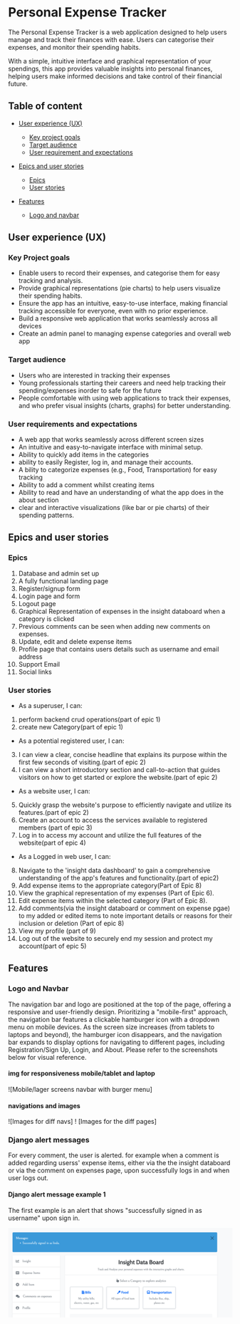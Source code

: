 # Personal Expense Tracker

The Personal Expense Tracker is a web application designed to help users manage and track their finances with ease. Users can categorise their expenses, and monitor their spending habits. 

With a simple, intuitive interface and graphical representation of your spendings, this app provides valuable insights into personal finances, helping users make informed decisions and take control of their financial future.

## Table of content

- [User experience (UX)](#user-experience-ux)
    * [Key project goals](#key-project-goals)
    * [Target audience](#target-audience)
    * [User requirement and expectations](#user-requirements-and-expectations)



- [Epics and user stories](#epics-and-user-stories)
  * [Epics](#epics)
  * [User stories](#user-stories)

- [Features](#features)
  * [Logo and navbar](#logo-and-navbar)


## User experience (UX)

### Key Project goals
- Enable users to record their expenses, and categorise them for easy tracking and analysis.
- Provide graphical representations (pie charts) to help users visualize their spending habits.
- Ensure the app has an intuitive, easy-to-use interface, making financial tracking accessible for everyone, even with no prior experience.
- Build a responsive web application that works seamlessly across all devices
- Create an admin panel to managing expense categories and overall web app

### Target audience
- Users who are interested in tracking their expenses
- Young professionals starting their careers and need help tracking their spending/expenses inorder to safe for the future
- People comfortable with using web applications to track their expenses, and who prefer visual insights (charts, graphs) for better understanding.

### User requirements and expectations
- A web app that works seamlessly across different screen sizes
- An intuitive and easy-to-navigate interface with minimal setup.
- Ability to quickly add items in the categories
- ability to easily Register, log in, and manage their accounts.
- A bility to categorize expenses (e.g., Food, Transportation) for easy tracking
- Ability to add a comment whilst creating items
- Ability to read and have an understanding of what the app does in the about section
- clear and interactive visualizations (like bar or pie charts) of their spending patterns.

## Epics and user stories
### Epics
1. Database and admin set up
2. A fully functional landing page
3. Register/signup form
4. Login page and form
5. Logout page
6. Graphical Representation of expenses in the insight databoard when a category is clicked
7. Previous comments can be seen when adding new comments on expenses.
8. Update, edit and delete expense items 
9. Profile page that contains users details such as username and email address
10. Support Email
11. Social links

### User stories
- As a superuser, I can:
1. perform backend crud operations(part of epic 1)
2. create new Category(part of epic 1)


- As a potential registered user, I can:
3. I can view a clear, concise headline that explains its purpose within the first few seconds of visiting.(part of epic 2)
4. I can view a short introductory section and call-to-action that guides visitors on how to get started or explore the website.(part of epic 2)


- As a website user, I can:
5. Quickly grasp the website's purpose to efficiently navigate and utilize its features.(part of epic 2)
6. Create an account to access the services available to registered members (part of epic 3)
7. Log in to access my account and utilize the full features of the website(part of epic 4)

- As a Logged in web user, I can:
8. Navigate to the 'insight data dashboard' to gain a comprehensive understanding of the app's features and functionality.(part of epic2)
8. Add expense items to the appropriate category(Part of Epic 8)
9. View the graphical representation of my expenses (Part of Epic 6).
10. Edit expense items within the selected category (Part of Epic 8).
11. Add comments(via the insight databoard or comment on expense pgae) to my added or edited items to note important details or reasons for their inclusion or deletion (Part of epic 8)
12. View my profile (part of 9)
13. Log out of the website to securely end my session and protect my account(part of epic 5)

## Features
### Logo and Navbar
The navigation bar and logo are positioned at the top of the page, offering a responsive and user-friendly design. Prioritizing a "mobile-first" approach, the navigation bar features a clickable hamburger icon with a dropdown menu on mobile devices. As the screen size increases (from tablets to laptops and beyond), the hamburger icon disappears, and the navigation bar expands to display options for navigating to different pages, including Registration/Sign Up, Login, and About. Please refer to the screenshots below for visual reference.
#### img for responsiveness mobile/tablet and laptop
![Mobile/lager screens navbar with burger menu]
#### navigations and images
![Images for diff navs]
! [Images for the diff pages]


### Django alert messages
For every comment, the user is alerted. for example when a comment is added regarding userss' expense items, either via the the insight databoard or via the comment on expenses page, upon successfully  logs in and when user logs out.

#### Django alert message example 1
The first example is an alert that shows "successfully signed in as username" upon sign in.

![Login Alert Message](documents/alerts/django-alert1.png)









